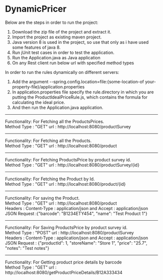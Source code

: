 # DynamicPricer

Below are the steps in order to run the project:

1.  Download the zip file of the project and extract it.
2.  Import the project as existing maven project.
3.  Java version 8 is used in the project, so use that only as i have used some features of java 8.
4.  Run jUnit test cases in order to test the application.
5.  Run the Application.java as Java application
6.  On any Rest client run below url with specified method types

In order to run the rules dynamically on different servers: <br/>
1.  Add the argument --spring.config.location=file:{some-location-of your-property-file}/application.properties <br/>
2.  In application.properties file specify the rule.directory in which you are putting the ProductIdealPriceRule.js, which contains the formula for calculating the ideal price. <br/>
3.  And then run the Application.java application. <br/>

-------------------------------------------------------------------------------------------------------------
Functionality: For Fetching all the ProductsPrices. <br/>
Method Type : "GET" url : http://localhost:8080/productSurvey

-------------------------------------------------------------------------------------------------------------
Functionality: For Fetching all the Products. <br/>
Method Type : "GET" url : http://localhost:8080/product

-------------------------------------------------------------------------------------------------------------
Functionality: For Fetching ProductsPrice by product survey id. <br/>
Method Type : "GET" url : http://localhost:8080/productSurvey/{id}

-------------------------------------------------------------------------------------------------------------
Functionality: For Fetching the Product by Id. <br/>
Method Type : "GET" url : http://localhost:8080/product/{id}

-------------------------------------------------------------------------------------------------------------
Functionality: For saving the Product. <br/>
Method Type : "GET" url : http://localhost:8080/product <br/>
Headers : Content-Type : application/json and Accept : application/json <br/>
JSON Request :{"barcode": "B1234ETY454", "name": "Test Product 1"}

-------------------------------------------------------------------------------------------------------------
Functionality: For Saving ProductsPrice by product survey id. <br/>
Method Type : "POST" url : http://localhost:8080/productSurvey <br/>
Headers : Content-Type : application/json and Accept : application/json <br/>
JSON Request : {"productId": 1, "storeName": "Store 1", "price": "25.7", "notes": "Test notes"}

-------------------------------------------------------------------------------------------------------------
Functionality: For Getting product price details by barcode <br/>
Method Type : "GET" url : http://localhost:8080/getProductPriceDetails/B12A333434 

